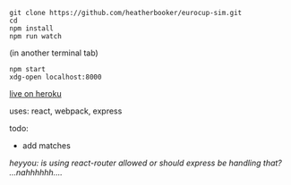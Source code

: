 ```
git clone https://github.com/heatherbooker/eurocup-sim.git
cd
npm install
npm run watch
```
(in another terminal tab)
```
npm start
xdg-open localhost:8000
```

[live on heroku](https://eurocup-sim.herokuapp.com)

uses: react, webpack, express

todo: 
- add matches

*heyyou: is using react-router allowed or should express be handling that? ...nahhhhhh....*

